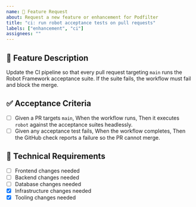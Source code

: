 ```yaml
---
name: 🚀 Feature Request
about: Request a new feature or enhancement for Podfilter
title: "ci: run robot acceptance tests on pull requests"
labels: ["enhancement", "ci"]
assignees: ""
---
```


## 🎯 Feature Description
Update the CI pipeline so that every pull request targeting `main` runs the Robot Framework acceptance suite. If the suite fails, the workflow must fail and block the merge.

## ✅ Acceptance Criteria
- [ ] Given a PR targets `main`, When the workflow runs, Then it executes `robot` against the acceptance suites headlessly.
- [ ] Given any acceptance test fails, When the workflow completes, Then the GitHub check reports a failure so the PR cannot merge.

## 🔧 Technical Requirements
- [ ] Frontend changes needed
- [ ] Backend changes needed
- [ ] Database changes needed
- [x] Infrastructure changes needed
- [x] Tooling changes needed
